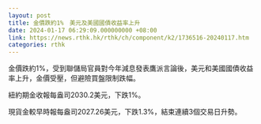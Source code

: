 ```yaml
---
layout: post
title: 金價跌約1%　美元及美國國債收益率上升
date: 2024-01-17 06:29:09.000000000 +08:00
link: https://news.rthk.hk/rthk/ch/component/k2/1736516-20240117.htm
categories: rthk
---
```


金價跌約1%，受到聯儲局官員對今年減息發表鷹派言論後，美元和美國國債收益率上升，金價受壓，但避險買盤限制跌幅。

紐約期金收報每盎司2030.2美元，下跌1%。

現貨金較早時報每盎司2027.26美元，下跌1.3%，結束連續3個交易日升勢。
